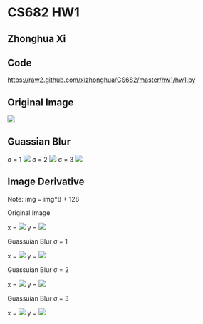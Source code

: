 CS682 HW1
=========

Zhonghua Xi
-----------

Code
--------------
https://raw2.github.com/xizhonghua/CS682/master/hw1/hw1.py
 
Original Image
--------------
![](https://raw2.github.com/xizhonghua/CS682/master/hw1/me.jpg)

Guassian Blur
-------------
σ = 1
![](https://raw2.github.com/xizhonghua/CS682/master/hw1/gaussion_1.png)
σ = 2
![](https://raw2.github.com/xizhonghua/CS682/master/hw1/gaussion_2.png)
σ = 3
![](https://raw2.github.com/xizhonghua/CS682/master/hw1/gaussion_3.png)

Image Derivative
----------------
Note: img = img*8 + 128

Original Image

x = ![](https://raw2.github.com/xizhonghua/CS682/master/hw1/org_d_1_0.png)
y = ![](https://raw2.github.com/xizhonghua/CS682/master/hw1/org_d_0_1.png)

Guassuian Blur σ = 1

x = ![](https://raw2.github.com/xizhonghua/CS682/master/hw1/gb_1_d_1_0.png)
y = ![](https://raw2.github.com/xizhonghua/CS682/master/hw1/gb_1_d_0_1.png)

Guassuian Blur σ = 2

x = ![](https://raw2.github.com/xizhonghua/CS682/master/hw1/gb_2_d_1_0.png)
y = ![](https://raw2.github.com/xizhonghua/CS682/master/hw1/gb_2_d_0_1.png)

Guassuian Blur σ = 3

x = ![](https://raw2.github.com/xizhonghua/CS682/master/hw1/gb_3_d_1_0.png)
y = ![](https://raw2.github.com/xizhonghua/CS682/master/hw1/gb_3_d_0_1.png)
